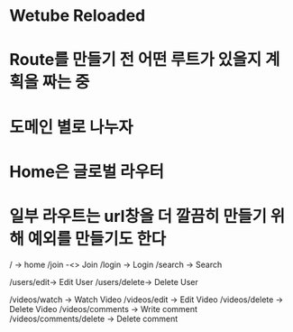 # Wetube Reloaded

# Route를 만들기 전 어떤 루트가 있을지 계획을 짜는 중

# 도메인 별로 나누자

# Home은 글로벌 라우터 
# 일부 라우트는 url창을 더 깔끔히 만들기 위해 예외를 만들기도 한다

/ -> home
/join -<> Join
/login -> Login
/search -> Search

/users/edit-> Edit User
/users/delete-> Delete User

/videos/watch -> Watch Video
/videos/edit -> Edit Video
/videos/delete -> Delete Video
/videos/comments -> Write comment
/videos/comments/delete -> Delete comment
